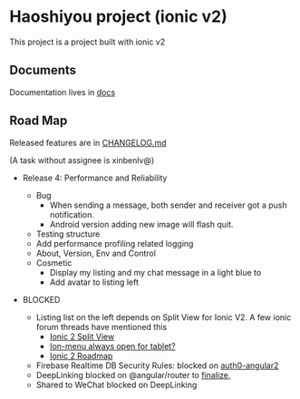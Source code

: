 # Haoshiyou project (ionic v2)

This project is a project built with ionic v2

## Documents

Documentation lives in [docs](docs)

## Road Map

Released features are in [CHANGELOG.md](CHANGELOG.md)

(A task without assignee is xinbenlv@)
- Release 4: Performance and Reliability
  - Bug
    - When sending a message, both sender and receiver got a 
    push notification.
    - Android version adding new image will flash quit.
  - Testing structure
  - Add performance profiling related logging
  - About, Version, Env and Control
  - Cosmetic
    - Display my listing and my chat message in a light blue to 
    - Add avatar to listing left

- BLOCKED
  - Listing list on the left depends on Split View for Ionic V2. A few
  ionic forum threads have mentioned this
    - [Ionic 2 Split View](https://forum.ionicframework.com/t/ionic-2-split-view/49282)
    - [Ion-menu always open for tablet?](https://forum.ionicframework.com/t/ion-menu-always-open-for-tablet/48327)
    - [Ionic 2 Roadmap](https://docs.google.com/document/d/1Qlc5X2eJyOB0izkFlH7KJ5BmMi0MeXUZRHJHt3hS6Wo/edit#heading=h.puikk611x4pd)
  - Firebase Realtime DB Security Rules: blocked on 
   [auth0-angular2](github.com/auth0/auth0-angular2)
  - DeepLinking blocked on @angular/router to 
   [finalize](http://angularjs.blogspot.com/2016/06/improvements-coming-for-routing-in.html),
  - Shared to WeChat blocked on DeepLinking
